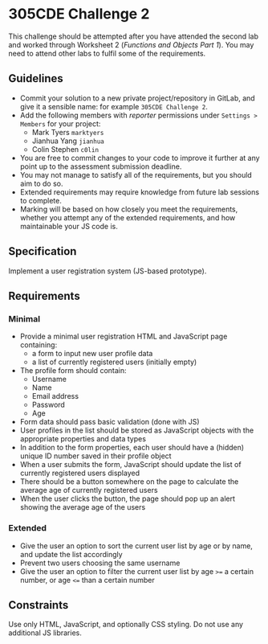 # 305CDE Challenge 2

This challenge should be attempted after you have attended the second lab and worked through Worksheet 2 (_Functions and Objects Part 1_). You may need to attend other labs to fulfil some of the requirements.

## Guidelines

* Commit your solution to a new private project/repository in GitLab, and give it a sensible name: for example `305CDE Challenge 2`.
* Add the following members with _reporter_ permissions under `Settings > Members` for your project:
	- Mark Tyers `marktyers`
	- Jianhua Yang `jianhua`
	- Colin Stephen `c0lin`
* You are free to commit changes to your code to improve it further at any point up to the assessment submission deadline.
* You may not manage to satisfy all of the requirements, but you should aim to do so.
* Extended requirements may require knowledge from future lab sessions to complete.
* Marking will be based on how closely you meet the requirements, whether you attempt any of the extended requirements, and how maintainable your JS code is.

## Specification

Implement a user registration system (JS-based prototype).

## Requirements

### Minimal

* Provide a minimal user registration HTML and JavaScript page containing:
	- a form to input new user profile data
	- a list of currently registered users (initially empty)
* The profile form should contain:
	- Username
	- Name
	- Email address
	- Password
	- Age
* Form data should pass basic validation (done with JS)
* User profiles in the list should be stored as JavaScript objects with the appropriate properties and data types
* In addition to the form properties, each user should have a (hidden) unique ID number saved in their profile object
* When a user submits the form, JavaScript should update the list of currently registered users displayed
* There should be a button somewhere on the page to calculate the average age of currently registered users
* When the user clicks the button, the page should pop up an alert showing the average age of the users

### Extended

* Give the user an option to sort the current user list by age or by name, and update the list accordingly
* Prevent two users choosing the same username
* Give the user an option to filter the current user list by age `>=` a certain number, or age `<=` than a certain number

## Constraints

Use only HTML, JavaScript, and optionally CSS styling. Do not use any additional JS libraries.